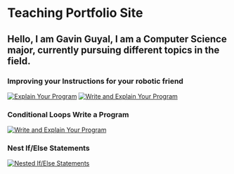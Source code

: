 # Teaching Portfolio Site
## Hello, I am Gavin Guyal, I am a Computer Science major, currently pursuing different topics in the field. <br>

### Improving your Instructions for your robotic friend
[![Explain Your Program](https://img.youtube.com/vi/txrOP24rl9Y/0.jpg)](https://youtu.be/txrOP24rl9Y)
[![Write and Explain Your Program](https://img.youtube.com/vi/OnRPtDq2IiQ/0.jpg)](https://youtu.be/OnRPtDq2IiQ)

### Conditional Loops Write a Program
[![Write and Explain Your Program](https://img.youtube.com/vi/j8jRXxLbmMY/0.jpg)](https://youtu.be/j8jRXxLbmMY)

### Nest If/Else Statements
[![Nested If/Else Statements](https://img.youtube.com/vi/-J1H5liZNzE/0.jpg)](https://youtu.be/-J1H5liZNzE)
